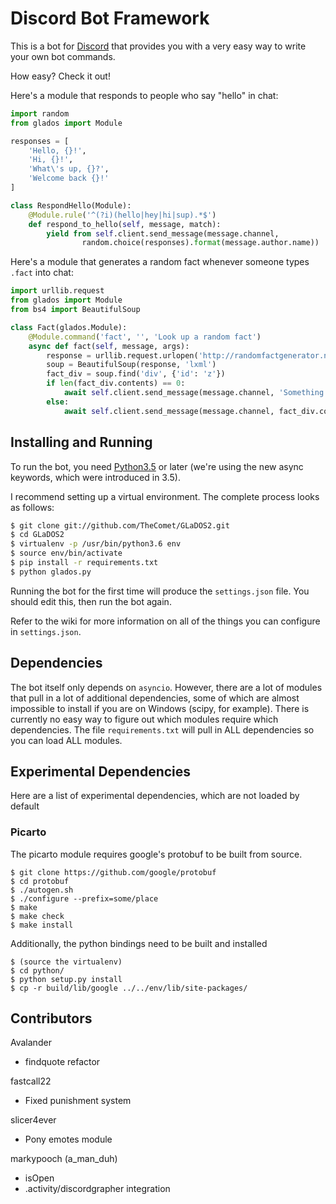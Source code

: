 # Discord Bot Framework

This is a bot for [Discord](https://discordapp.com/) that provides you with a very easy way to write your own bot commands.

How easy? Check it out!

Here's a module that responds to people who say "hello" in chat:

```python
import random
from glados import Module

responses = [
    'Hello, {}!',
    'Hi, {}!',
    'What\'s up, {}?',
    'Welcome back {}!'
]

class RespondHello(Module):
    @Module.rule('^(?i)(hello|hey|hi|sup).*$')
    def respond_to_hello(self, message, match):
        yield from self.client.send_message(message.channel,
                random.choice(responses).format(message.author.name))
```

Here's a module that generates a random fact whenever someone types ```.fact``` into chat:

```python
import urllib.request
from glados import Module
from bs4 import BeautifulSoup

class Fact(glados.Module):
    @Module.command('fact', '', 'Look up a random fact')
    async def fact(self, message, args):
        response = urllib.request.urlopen('http://randomfactgenerator.net/').read().decode('utf-8')
        soup = BeautifulSoup(response, 'lxml')
        fact_div = soup.find('div', {'id': 'z'})
        if len(fact_div.contents) == 0:
            await self.client.send_message(message.channel, 'Something broke.')
        else:
            await self.client.send_message(message.channel, fact_div.contents[0])
```

## Installing and Running

To run the bot, you need [Python3.5](https://www.python.org/) or later (we're using the new async keywords, which were introduced in 3.5).

I recommend setting up a virtual environment. The complete process looks as follows:

```sh
$ git clone git://github.com/TheComet/GLaDOS2.git
$ cd GLaDOS2
$ virtualenv -p /usr/bin/python3.6 env
$ source env/bin/activate
$ pip install -r requirements.txt
$ python glados.py
```

Running the bot for the first time will produce the `settings.json` file. You should edit this, then run the bot again.

Refer to the wiki for more information on all of the things you can configure in ```settings.json```.

## Dependencies

The bot itself only depends on ```asyncio```. However, there are a lot of modules that pull in a lot of additional dependencies, some of which are almost impossible to install if you are on Windows (scipy, for example). There is currently no easy way to figure out which modules require which dependencies. The file `requirements.txt` will pull in ALL dependencies so you can load ALL modules.

## Experimental Dependencies

Here are a list of experimental dependencies, which are not loaded by default

### Picarto

The picarto module requires google's protobuf to be built from source.

```
$ git clone https://github.com/google/protobuf
$ cd protobuf
$ ./autogen.sh
$ ./configure --prefix=some/place
$ make
$ make check
$ make install
```

Additionally, the python bindings need to be built and installed
```
$ (source the virtualenv)
$ cd python/
$ python setup.py install
$ cp -r build/lib/google ../../env/lib/site-packages/
``` 

## Contributors

Avalander
 + findquote refactor

fastcall22
 + Fixed punishment system

slicer4ever [](https://github.com/slicer4ever)
 + Pony emotes module
 
 markypooch (a_man_duh)
 + isOpen
 + .activity/discordgrapher integration

